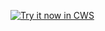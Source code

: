 <a target="_blank" href="https://chrome.google.com/webstore/detail/mcfaknmahgbmjlbondlciokappnnjbnf">![Try it now in CWS](https://raw.github.com/GoogleChrome/chrome-app-samples/master/tryitnowbutton.png "Click here to install this sample from the Chrome Web Store")</a>
